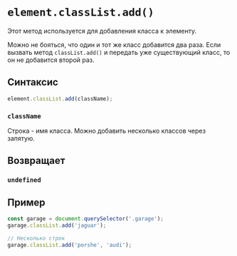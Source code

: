 # `element.classList.add()`

Этот метод используется для добавления класса к элементу.

Можно не бояться, что один и тот же класс добавится два раза. Если вызвать метод `classList.add()` и передать уже существующий класс, то он не добавится второй раз.

## Синтаксис

```js
element.classList.add(className);
```

### `className`

Строка - имя класса. Можно добавить несколько классов через запятую.

## Возвращает

### `undefined`

## Пример

```js
const garage = document.querySelector('.garage');
garage.classList.add('jaguar');

// Несколько строк
garage.classList.add('porshe', 'audi');
```

